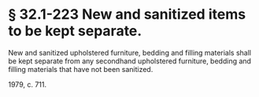 # § 32.1-223 New and sanitized items to be kept separate.

<p>New and sanitized upholstered furniture, bedding and filling materials shall be kept separate from any secondhand upholstered furniture, bedding and filling materials that have not been sanitized.</p><p>1979, c. 711.</p>